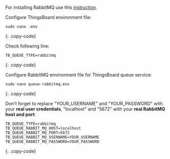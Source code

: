 For installing RabbitMQ use this [instruction](https://www.rabbitmq.com/install-debian.html).

Configure ThingsBoard environment file:

```text
sudo nano .env
```
{: .copy-code}

Check following line:

```.env
TB_QUEUE_TYPE=rabbitmq
```
{: .copy-code}

Configure RabbitMQ environment file for ThingsBoard queue service:

```text
sudo nano queue-rabbitmq.env
```
{: .copy-code}

Don't forget to replace "YOUR_USERNAME" and "YOUR_PASSWORD" with your **real user credentials**, "localhost" and "5672" with your **real RabbitMQ host and port**:

```.env
TB_QUEUE_TYPE=rabbitmq
TB_QUEUE_RABBIT_MQ_HOST=localhost
TB_QUEUE_RABBIT_MQ_PORT=5672
TB_QUEUE_RABBIT_MQ_USERNAME=YOUR_USERNAME
TB_QUEUE_RABBIT_MQ_PASSWORD=YOUR_PASSWORD
```
{: .copy-code}
